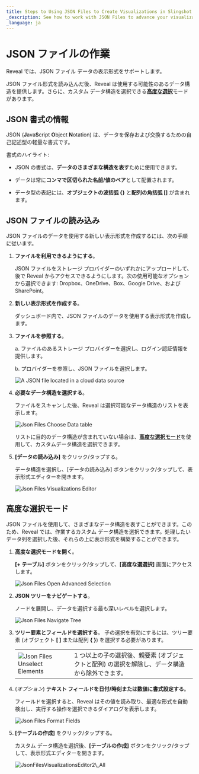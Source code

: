 ```yaml
---
title: Steps to Using JSON Files to Create Visualizations in Slingshot 
_description: See how to work with JSON Files to advance your visualizations and drive better data insights.
_language: ja
---
```


# JSON ファイルの作業

Reveal では、JSON ファイル データの表示形式をサポートします。

JSON ファイル形式を読み込んだ後、Reveal は使用する可能性のあるデータ構造を提供します。さらに、カスタム データ構造を選択できる[**高度な選択**](#json-advanced-selection)モードがあります。

## JSON 書式の情報

JSON (**J**ava**S**cript **O**bject **N**otation) は、データを保存および交換するための自己記述型の軽量な書式です。

書式のハイライト:

  - JSON の書式は、**データのさまざまな構造を表す**ために使用できます。

  - データは常に**コンマで区切られた名前/値のペア**として配置されます。

  - データ型の表記には、**オブジェクトの波括弧 {}** と**配列の角括弧 \[\]** が含まれます。

## JSON ファイルの読み込み

JSON ファイルのデータを使用する新しい表示形式を作成するには、次の手順に従います。

1.  **ファイルを利用できるようにする**。

    JSON ファイルをストレージ プロバイダーのいずれかにアップロードして、後で Reveal からアクセスできるようにします。次の使用可能なオプションから選択できます: Dropbox、OneDrive、Box、Google Drive、および SharePoint。

2.  **新しい表示形式を作成する**。

    ダッシュボード内で、JSON ファイルのデータを使用する表示形式を作成します。

3.  **ファイルを参照する**。

    a.  ファイルのあるストレージ プロバイダーを選択し、ログイン認証情報を提供します。

    b.  プロバイダーを参照し、JSON ファイルを選択します。

    <img src="images/json-files-locate-file.png" alt="A JSON file located in a cloud data source" class="responsive-img"/>

4.  **必要なデータ構造を選択する**。

    ファイルをスキャンした後、Reveal は選択可能なデータ構造のリストを表示します。

    <img src="images/json-files-choose-data-structure.png" alt="Json Files Choose Data table" class="responsive-img"/>

    リストに目的のデータ構造が含まれていない場合は、[**高度な選択モード**](#json-advanced-selection)を使用して、カスタムデータ構造を選択できます。

5.  **[データの読み込み]** をクリック/タップする。

    データ構造を選択し、[データの読み込み] ボタンをクリック/タップして、表示形式エディターを開きます。

    <img src="images/JsonFilesVisualizationsEditor_All.png" alt="Json Files Visualizations Editor" class="responsive-img"/>

<a name='json-advanced-selection'></a>
## 高度な選択モード

JSON ファイルを使用して、さまざまなデータ構造を表すことができます。このため、Reveal では、作業するカスタム データ構造を選択できます。処理したいデータ列を選択した後、それらの上に表示形式を構築することができます。

1.  **高度な選択モードを開く**。

    **[+ テーブル]** ボタンをクリック/タップして、**[高度な選選択]** 画面にアクセスします。

    <img src="images/json-files-open-advanced-selection.png" alt="Json Files Open Advanced Selection" class="responsive-img"/>

2.  **JSON ツリーをナビゲートする**。

    ノードを展開し、データを選択する最も深いレベルを選択します。

    <img src="images/json-files-navigate-tree.png" alt="Json Files Navigate Tree" class="responsive-img"/>

3.  **ツリー要素とフィールドを選択する**。
    子の選択を有効にするには、ツリー要素 (オブジェクト **[ ]** または配列 **{ }**) を選択する必要があります。

    |                                                                             |                                                                                                                                           |
    | --------------------------------------------------------------------------- | ----------------------------------------------------------------------------------------------------------------------------------------- |
    | <img src="images/json-files-unselect-elements.png" alt="Json Files Unselect Elements" class="responsive-img"/> | 1 つ以上の子の選択後、親要素 (オブジェクトと配列) の選択を解除し、データ構造から除外できます。 |


4.  (*オプション*) **テキスト フィールドを日付/時刻または数値に書式設定する**。

    フィールドを選択すると、Reveal はその値を読み取り、最適な形式を自動検出し、実行する操作を選択できるダイアログを表示します。

    <img src="images/json-files-format-fields.png" alt="Json Files Format Fields" class="responsive-img"/>

5.  **[テーブルの作成]** をクリック/タップする。

    カスタム データ構造を選択後、**[テーブルの作成]** ボタンをクリック/タップして、表示形式エディターを開きます。

    <img src="images/json-files-visualizations-editor2.png" alt="JsonFilesVisualizationsEditor2\_All" class="responsive-img"/>
